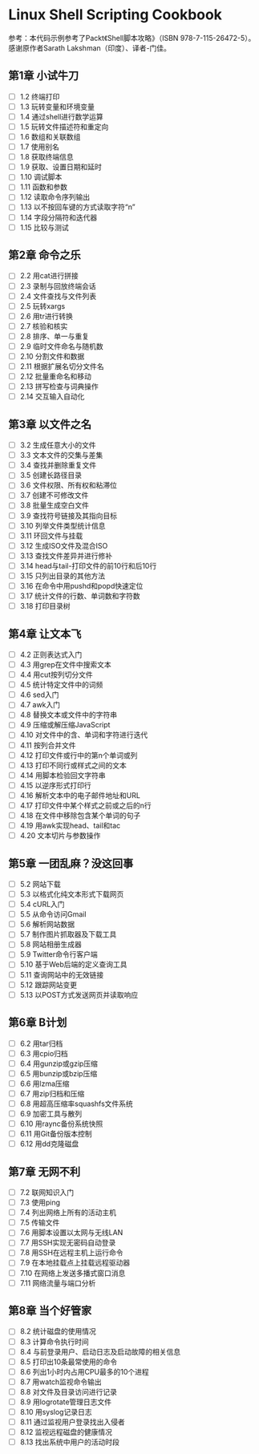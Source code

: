 # Linux Shell Scripting Cookbook
参考：本代码示例参考了Packt《Shell脚本攻略》（ISBN 978-7-115-26472-5）。感谢原作者Sarath Lakshman（印度）、译者-门佳。

## 第1章 小试牛刀
- [ ] 1.2 终端打印
- [ ] 1.3 玩转变量和环境变量
- [ ] 1.4 通过shell进行数学运算
- [ ] 1.5 玩转文件描述符和重定向
- [ ] 1.6 数组和关联数组
- [ ] 1.7 使用别名
- [ ] 1.8 获取终端信息
- [ ] 1.9 获取、设置日期和延时
- [ ] 1.10 调试脚本
- [ ] 1.11 函数和参数
- [ ] 1.12 读取命令序列输出
- [ ] 1.13 以不按回车键的方式读取字符“n”
- [ ] 1.14 字段分隔符和迭代器
- [ ] 1.15 比较与测试

## 第2章 命令之乐
- [ ] 2.2 用cat进行拼接
- [ ] 2.3 录制与回放终端会话
- [ ] 2.4 文件查找与文件列表
- [ ] 2.5 玩转xargs
- [ ] 2.6 用tr进行转换
- [ ] 2.7 核验和核实
- [ ] 2.8 排序、单一与重复
- [ ] 2.9 临时文件命名与随机数
- [ ] 2.10 分割文件和数据
- [ ] 2.11 根据扩展名切分文件名
- [ ] 2.12 批量重命名和移动
- [ ] 2.13 拼写检查与词典操作
- [ ] 2.14 交互输入自动化

## 第3章 以文件之名
- [ ] 3.2 生成任意大小的文件
- [ ] 3.3 文本文件的交集与差集
- [ ] 3.4 查找并删除重复文件
- [ ] 3.5 创建长路径目录
- [ ] 3.6 文件权限、所有权和粘滞位
- [ ] 3.7 创建不可修改文件
- [ ] 3.8 批量生成空白文件
- [ ] 3.9 查找符号链接及其指向目标
- [ ] 3.10 列举文件类型统计信息
- [ ] 3.11 环回文件与挂载
- [ ] 3.12 生成ISO文件及混合ISO
- [ ] 3.13 查找文件差异并进行修补
- [ ] 3.14 head与tail-打印文件的前10行和后10行
- [ ] 3.15 只列出目录的其他方法
- [ ] 3.16 在命令中用pushd和popd快速定位
- [ ] 3.17 统计文件的行数、单词数和字符数
- [ ] 3.18 打印目录树

## 第4章 让文本飞
- [ ] 4.2 正则表达式入门
- [ ] 4.3 用grep在文件中搜索文本
- [ ] 4.4 用cut按列切分文件
- [ ] 4.5 统计特定文件中的词频
- [ ] 4.6 sed入门
- [ ] 4.7 awk入门
- [ ] 4.8 替换文本或文件中的字符串
- [ ] 4.9 压缩或解压缩JavaScript
- [ ] 4.10 对文件中的含、单词和字符进行迭代
- [ ] 4.11 按列合并文件
- [ ] 4.12 打印文件或行中的第n个单词或列
- [ ] 4.13 打印不同行或样式之间的文本
- [ ] 4.14 用脚本检验回文字符串
- [ ] 4.15 以逆序形式打印行
- [ ] 4.16 解析文本中的电子邮件地址和URL
- [ ] 4.17 打印文件中某个样式之前或之后的n行
- [ ] 4.18 在文件中移除包含某个单词的句子
- [ ] 4.19 用awk实现head、tail和tac
- [ ] 4.20 文本切片与参数操作

## 第5章 一团乱麻？没这回事
- [ ] 5.2 网站下载
- [ ] 5.3 以格式化纯文本形式下载网页
- [ ] 5.4 cURL入门
- [ ] 5.5 从命令访问Gmail
- [ ] 5.6 解析网站数据
- [ ] 5.7 制作图片抓取器及下载工具
- [ ] 5.8 网站相册生成器
- [ ] 5.9 Twitter命令行客户端
- [ ] 5.10 基于Web后端的定义查询工具
- [ ] 5.11 查询网站中的无效链接
- [ ] 5.12 跟踪网站变更
- [ ] 5.13 以POST方式发送网页并读取响应

## 第6章 B计划
- [ ] 6.2 用tar归档
- [ ] 6.3 用cpio归档
- [ ] 6.4 用gunzip或gzip压缩
- [ ] 6.5 用bunzip或bzip压缩
- [ ] 6.6 用lzma压缩
- [ ] 6.7 用zip归档和压缩
- [ ] 6.8 用超高压缩率squashfs文件系统
- [ ] 6.9 加密工具与散列
- [ ] 6.10 用raync备份系统快照
- [ ] 6.11 用Git备份版本控制
- [ ] 6.12 用dd克隆磁盘

## 第7章 无网不利
- [ ] 7.2 联网知识入门
- [ ] 7.3 使用ping
- [ ] 7.4 列出网络上所有的活动主机
- [ ] 7.5 传输文件
- [ ] 7.6 用脚本设置以太网与无线LAN
- [ ] 7.7 用SSH实现无密码自动登录
- [ ] 7.8 用SSH在远程主机上运行命令
- [ ] 7.9 在本地挂载点上挂载远程驱动器
- [ ] 7.10 在网络上发送多播式窗口消息
- [ ] 7.11 网络流量与端口分析

## 第8章 当个好管家
- [ ] 8.2 统计磁盘的使用情况
- [ ] 8.3 计算命令执行时间
- [ ] 8.4 与前登录用户、启动日志及启动故障的相关信息
- [ ] 8.5 打印出10条最常使用的命令
- [ ] 8.6 列出1小时内占用CPU最多的10个进程
- [ ] 8.7 用watch监视命令输出
- [ ] 8.8 对文件及目录访问进行记录
- [ ] 8.9 用logrotate管理日志文件
- [ ] 8.10 用syslog记录日志
- [ ] 8.11 通过监视用户登录找出入侵者
- [ ] 8.12 监视远程磁盘的健康情况
- [ ] 8.13 找出系统中用户的活动时段
